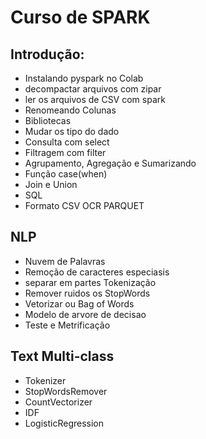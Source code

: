 # Curso de SPARK

## Introdução:
- Instalando pyspark no Colab
- decompactar arquivos com zipar
- ler os arquivos de CSV com spark
- Renomeando Colunas
- Bibliotecas
- Mudar os tipo do dado
- Consulta com select
- Filtragem com filter
- Agrupamento, Agregação e Sumarizando
- Função case(when)
- Join e Union
- SQL
- Formato CSV OCR PARQUET

## NLP
- Nuvem de Palavras
- Remoção de caracteres especiasis
- separar em partes Tokenização
- Remover ruidos os StopWords
- Vetorizar ou Bag of Words
- Modelo de arvore de decisao
- Teste e Metrificação


## Text Multi-class
- Tokenizer
- StopWordsRemover
- CountVectorizer
- IDF
- LogisticRegression

